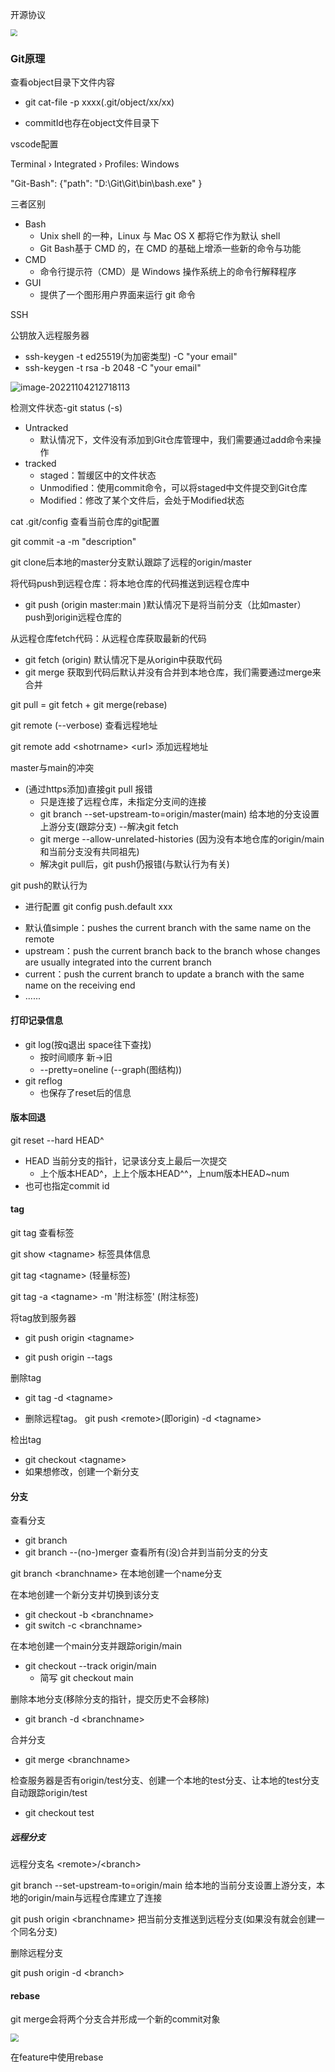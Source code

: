 

开源协议

<img src="img/image-20221208204549634.png"  style="zoom:70%;" />





###  Git原理

查看object目录下文件内容

- git cat-file -p xxxx(.git/object/xx/xx) 

- commitId也存在object文件目录下





vscode配置

Terminal › Integrated › Profiles: Windows

"Git-Bash": {"path": "D:\\Git\\Git\\bin\\bash.exe" }



三者区别

* Bash
  * Unix shell 的一种，Linux 与 Mac OS X 都将它作为默认 shell
  * Git Bash基于 CMD 的，在 CMD 的基础上增添一些新的命令与功能
* CMD
  * 命令行提示符（CMD）是 Windows 操作系统上的命令行解释程序
* GUI
  * 提供了一个图形用户界面来运行 git 命令



SSH

公钥放入远程服务器

* ssh-keygen -t ed25519(为加密类型) -C "your email"
* ssh-keygen -t rsa -b 2048 -C  "your email"



![image-20221104212718113](img/image-20221104212718113.png)

检测文件状态-git status  (-s)

* Untracked
  * 默认情况下，文件没有添加到Git仓库管理中，我们需要通过add命令来操作
* tracked
  * staged：暂缓区中的文件状态
  * Unmodified：使用commit命令，可以将staged中文件提交到Git仓库
  * Modified：修改了某个文件后，会处于Modified状态



cat .git/config 查看当前仓库的git配置



git commit -a -m "description"





git clone后本地的master分支默认跟踪了远程的origin/master

将代码push到远程仓库：将本地仓库的代码推送到远程仓库中

- git push (origin master:main )默认情况下是将当前分支（比如master）push到origin远程仓库的

从远程仓库fetch代码：从远程仓库获取最新的代码

- git fetch (origin) 默认情况下是从origin中获取代码
- git merge  获取到代码后默认并没有合并到本地仓库，我们需要通过merge来合并

git pull = git fetch + git merge(rebase)





git remote (--verbose)  查看远程地址

git remote add <shotrname\> <url\> 添加远程地址

master与main的冲突

* (通过https添加)直接git pull 报错
  * 只是连接了远程仓库，未指定分支间的连接
  * git branch --set-upstream-to=origin/master(main) 给本地的分支设置上游分支(跟踪分支) --解决git fetch
  * git merge --allow-unrelated-histories (因为没有本地仓库的origin/main和当前分支没有共同祖先)
  * 解决git pull后，git push仍报错(与默认行为有关)

git push的默认行为 

- 进行配置 git config push.default xxx

* 默认值simple：pushes the current branch with the same name on the remote
* upstream：push the current branch back to the branch whose changes are usually integrated into the current branch
* current：push the current branch to update a branch with the same name on the receiving end
* ......





#### 打印记录信息

* git log(按q退出  space往下查找)
  * 按时间顺序 新->旧
  * --pretty=oneline  (--graph(图结构))
* git reflog
  * 也保存了reset后的信息





#### 版本回退

git reset --hard HEAD\^

* HEAD 当前分支的指针，记录该分支上最后一次提交
  * 上个版本HEAD\^，上上个版本HEAD^^，上num版本HEAD~num
* 也可也指定commit id



#### tag

git tag 查看标签

git show <tagname\> 标签具体信息

git tag <tagname\>   (轻量标签)

git tag -a <tagname\> -m '附注标签'    (附注标签)



将tag放到服务器

- git push origin <tagname\>

- git push origin --tags

删除tag

- git  tag -d <tagname\>

- 删除远程tag。 git push <remote\>(即origin)  -d <tagname\>

检出tag

- git checkout <tagname\>
- 如果想修改，创建一个新分支



#### 分支

查看分支

- git branch
- git branch --(no-)merger 查看所有(没)合并到当前分支的分支

git branch  <branchname\> 在本地创建一个name分支

在本地创建一个新分支并切换到该分支

- git checkout -b <branchname\>
- git switch -c <branchname\>

在本地创建一个main分支并跟踪origin/main

- git checkout --track origin/main
  - 简写 git checkout main



删除本地分支(移除分支的指针，提交历史不会移除)

- git branch -d <branchname\>



合并分支

- git merge <branchname\>



检查服务器是否有origin/test分支、创建一个本地的test分支、让本地的test分支自动跟踪origin/test

- git checkout test





##### 远程分支

远程分支名 <remote\>/<branch\>

git branch --set-upstream-to=origin/main 给本地的当前分支设置上游分支，本地的origin/main与远程仓库建立了连接



git push origin <branchname\> 把当前分支推送到远程分支(如果没有就会创建一个同名分支)



删除远程分支

git push origin -d <branch\>



#### rebase

git merge会将两个分支合并形成一个新的commit对象



<img src="img/image-20230105231056592.png"  style="zoom: 80%;" />

在feature中使用rebase

